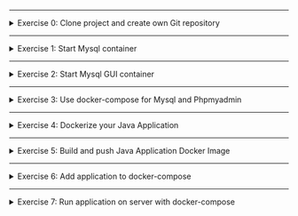 </details>

******

<details>
<summary>Exercise 0: Clone project and create own Git repository </summary>
 <br />

**steps:**

```sh
# clone repository & change into project dir
git clone git@gitlab.com:twn-devops-bootcamp/latest/07-docker/docker-exercises.git
cd docker-exercises

# remove remote repo reference and create your own local repository
rm -rf .git
git init 
git add .
git commit -m "initial commit"

# create git repository on Gitlab and push your newly created local repository to it
git remote add origin git@gitlab.com:{gitlab-user}/{gitlab-repo}.git
git push -u origin master

# you can find the environment variables defined in src/main/java/com/example/DatabaseConfig.java file

```

</details>

******

<details>
<summary>Exercise 1: Start Mysql container </summary>
 <br />

**steps**

```sh
# start mysql container using docker
docker run -p 3306:3306 \
--name mysql \
-e MYSQL_ROOT_PASSWORD=rootpass \
-e MYSQL_DATABASE=team-member-projects \
-e MYSQL_USER=admin \
-e MYSQL_PASSWORD=adminpass \
-d mysql mysqld --default-authentication-plugin=mysql_native_password

# create java jar file
gradle build

# set env vars in Terminal for the java application (these will read in DatabaseConfig.java)
export DB_USER=admin
export DB_PWD=adminpass
export DB_SERVER=localhost
export DB_NAME=team-member-projects

# start java application
java -jar build/libs/docker-exercises-project-1.0-SNAPSHOT.jar

```

</details>

******

<details>
<summary>Exercise 2: Start Mysql GUI container </summary>
 <br />

**steps**
```sh
# start phpmyadmin container using the official image
docker run -p 8083:80 \
--name phpmyadmin \
--link mysql:db \
-d phpmyadmin/phpmyadmin

# access it in the browser on
localhost:8083

# login to phpmyadmin UI with either of 2 mysql user credentials:
* admin:adminpass
* root:rootpass

```

</details>

******

<details>
<summary>Exercise 3: Use docker-compose for Mysql and Phpmyadmin </summary>
 <br />

**docker-compose.yaml**
```sh
version: '3'
services:
  mysql:
    image: mysql
    ports:
      - 3306:3306
    environment:
      - MYSQL_ROOT_PASSWORD=rootpass
      - MYSQL_DATABASE=team-member-projects
      - MYSQL_USER=admin    
      - MYSQL_PASSWORD=adminpass
    volumes:
    - mysql-data:/var/lib/mysql
    container_name: mysql
    command: --default-authentication-plugin=mysql_native_password
  phpmyadmin:
    image: phpmyadmin
    environment:
      - PMA_HOST=mysql
    ports:
      - 8083:80
    container_name: phpmyadmin
volumes:
  mysql-data:
    driver: local

```

**Start containers with docker-compose**
```sh
docker-compose -f docker-compose.yaml up    
```

</details>

******

<details>
<summary>Exercise 4: Dockerize your Java Application </summary>
 <br />

**Dockerfile**
```sh
FROM amazoncorretto:8-alpine3.14
EXPOSE 8080
RUN mkdir /opt/app
COPY build/libs/docker-exercises-project-1.0-SNAPSHOT.jar /opt/app
WORKDIR /opt/app
CMD ["java", "-jar", "docker-exercises-project-1.0-SNAPSHOT.jar"]

```


</details>

******

<details>
<summary>Exercise 5: Build and push Java Application Docker Image </summary>
 <br />

**steps:**
```sh
# create jar file - bootcamp-java-mysql-project-1.0-SNAPSHOT.jar
gradle build

# create docker image - {repo-name}/{image-name}:{image-tag}
docker build -t {repo-name}/java-app:1.0-SNAPSHOT .

# push docker to remote docker repo {repo-name}
docker push {repo-name}/java-app:1.0-SNAPSHOT

```

</details>

******

<details>
<summary>Exercise 6: Add application to docker-compose </summary>
 <br />

**docker-compose-with-app.yaml**
```sh
version: '3'
services:
  my-java-app:
    image: java-mysql-app:1.0 # specify the full image name with repository name
    environment:
      - DB_USER=${DB_USER}
      - DB_PWD=${DB_PWD}
      - DB_SERVER=${DB_SERVER}
      - DB_NAME=${DB_NAME}
    ports:
    - 8080:8080
    container_name: my-java-app
    depends_on:
      - mysql
  mysql:
    image: mysql
    ports:
      - 3306:3306
    environment:
      - MYSQL_ROOT_PASSWORD=${MYSQL_ROOT_PASSWORD}
      - MYSQL_DATABASE=${DB_NAME}
      - MYSQL_USER=${DB_USER}
      - MYSQL_PASSWORD=${DB_PWD}
    volumes:
    - mysql-data:/var/lib/mysql
    container_name: mysql
    command: --default-authentication-plugin=mysql_native_password
  phpmyadmin:
    image: phpmyadmin
    ports:
      - 8083:80
    environment:
      - PMA_HOST=${PMA_HOST}
      - PMA_PORT=${PMA_PORT}
      - MYSQL_ROOT_PASSWORD=${MYSQL_ROOT_PASSWORD}
    container_name: phpmyadmin
    depends_on:
      - mysql
volumes:
  mysql-data:
    driver: local

```

**docker-compose-with-app.yaml**
```sh
# set all needed environment variables
export DB_USER=admin
export DB_PWD=adminpass
export DB_SERVER=mysql
export DB_NAME=team-member-projects

export MYSQL_ROOT_PASSWORD=rootpass

export PMA_HOST=mysql
export PMA_PORT=3306

# start all 3 containers 
docker-compose -f docker-compose.yaml up    
```

</details>

******

<details>
<summary>Exercise 7: Run application on server with docker-compose </summary>
 <br />

**Dockerfile**
```sh
# on Linux server - to add an insecure docker registry, add the file /etc/docker/daemon.json with the following content
{
  "insecure-registries" : [ "{repo-address}:{repo-port}" ]
}

# restart docker for the configuration to take affect
sudo service docker restart

# check the insecure repository was added - last section "Insecure Registries:"
docker info

# do docker login to repo
docker login {repo-address}:{repo-port}

# change hardcoded HOST env var in src/main/resources/static/index.html file, line 48
const HOST = "{server-ip-address}";

# rebuild the application and image and push to repo
./gradlew build
docker build -t {repo-name}/java-app:1.0-SNAPSHOT .
docker push {repo-name}/java-app:1.0-SNAPSHOT 

# copy docker-compose file to remote server
scp -i ~/.ssh/id_rsa docker-compose.yaml {server-user}:{server-ip}:/home/{server-user}

# ssh into the remote server
# set all env vars as you did in exercise 6
# run docker compose file
# open port 8080 on server to access java application

```

</details>



